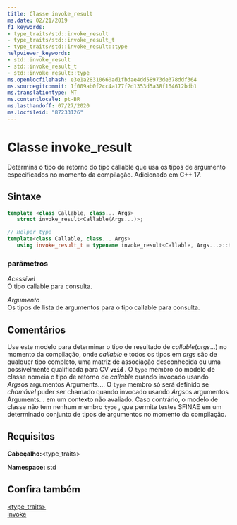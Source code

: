 ```yaml
---
title: Classe invoke_result
ms.date: 02/21/2019
f1_keywords:
- type_traits/std::invoke_result
- type_traits/std::invoke_result_t
- type_traits/std::invoke_result::type
helpviewer_keywords:
- std::invoke_result
- std::invoke_result_t
- std::invoke_result::type
ms.openlocfilehash: e3e1a28310660ad1fbdae4dd58973de378ddf364
ms.sourcegitcommit: 1f009ab0f2cc4a177f2d1353d5a38f164612bdb1
ms.translationtype: MT
ms.contentlocale: pt-BR
ms.lasthandoff: 07/27/2020
ms.locfileid: "87233126"
---
```

# <a name="invoke_result-class"></a>Classe invoke_result

Determina o tipo de retorno do tipo callable que usa os tipos de argumento especificados no momento da compilação. Adicionado em C++ 17.

## <a name="syntax"></a>Sintaxe

```cpp
template <class Callable, class... Args>
   struct invoke_result<Callable(Args...)>;

// Helper type
template<class Callable, class... Args>
   using invoke_result_t = typename invoke_result<Callable, Args...>::type;
```

### <a name="parameters"></a>parâmetros

*Acessível*\
O tipo callable para consulta.

*Argumento*\
Os tipos de lista de argumentos para o tipo callable para consulta.

## <a name="remarks"></a>Comentários

Use este modelo para determinar o tipo de resultado de *callable*(*args*...) no momento da compilação, onde *callable* e todos os tipos em *args* são de qualquer tipo completo, uma matriz de associação desconhecida ou uma possivelmente qualificada para CV **`void`** . O `type` membro do modelo de classe nomeia o tipo de retorno de *callable* quando invocado usando *Args*os argumentos Arguments.... O `type` membro só será definido se *chamável* puder ser chamado quando invocado usando *Args*os argumentos Arguments... em um contexto não avaliado. Caso contrário, o modelo de classe não tem nenhum membro `type` , que permite testes SFINAE em um determinado conjunto de tipos de argumentos no momento da compilação.

## <a name="requirements"></a>Requisitos

**Cabeçalho:**\<type_traits>

**Namespace:** std

## <a name="see-also"></a>Confira também

[<type_traits>](../standard-library/type-traits.md)\
[invoke](functional-functions.md#invoke)
